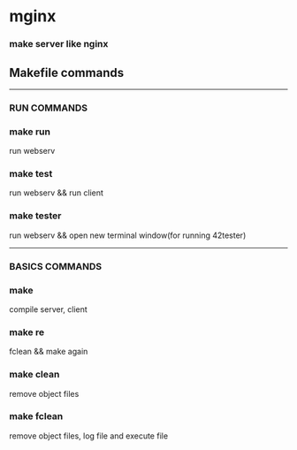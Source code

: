 # mginx

### make server like nginx

## Makefile commands

---

### RUN COMMANDS

### make run

run webserv

### make test

run webserv && run client

### make tester

run webserv && open new terminal window(for running 42tester)

---

### BASICS COMMANDS

### make

compile server, client

### make re

fclean && make again

### make clean

remove object files

### make fclean

remove object files, log file and execute file
